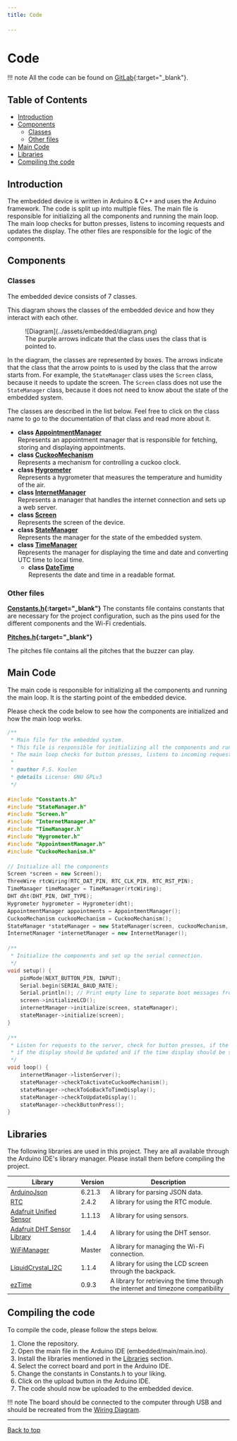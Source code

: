 ```yaml
---
title: Code

---
```


# Code

!!! note
    All the code can be found on
    [GitLab](https://gitlab.fdmci.hva.nl/IoT/2023-2024-semester-1/individual-project/iot-koulenf){:target="_blank"}.

## Table of Contents

* [Introduction](#introduction)
* [Components](#components)
    * [Classes](#classes)
    * [Other files](#other-files)
* [Main Code](#main-code)
* [Libraries](#libraries)
* [Compiling the code](#compiling-the-code)

## Introduction

The embedded device is written in Arduino & C++ and uses the Arduino framework. The code is split up into multiple
files. The main file is responsible for initializing all the components and running the main loop. The main loop checks
for button presses, listens to incoming requests and updates the display. The other files are responsible for the logic
of the components.

## Components

### Classes

The embedded device consists of 7 classes.

This diagram shows the classes of the embedded device and how they interact with each other.

<figure markdown>
  ![Diagram](../assets/embedded/diagram.png)
  <figcaption>The purple arrows indicate that the class uses the class that is pointed to.</figcaption>
</figure>

In the diagram, the classes are represented by boxes. The arrows indicate that the class that the arrow points to is
used by the class that the arrow starts from. For example, the `StateManager` class uses the `Screen` class, because it
needs to update the screen. The `Screen` class does not use the `StateManager` class, because it does not need to know
about the state of the embedded system.

The classes are described in the list below. Feel free to click on the class name to go to the documentation of that
class and read more about it.

* **class [AppointmentManager](/embedded/class_appointment_manager/)** <br>Represents an appointment manager that is
  responsible for fetching, storing and displaying appointments.
* **class [CuckooMechanism](/embedded/class_cuckoo_mechanism/)** <br>Represents a mechanism for controlling a cuckoo
  clock.
* **class [Hygrometer](/embedded/class_hygrometer/)** <br>Represents a hygrometer that measures the temperature and
  humidity of the air.
* **class [InternetManager](/embedded/class_internet_manager/)** <br>Represents a manager that handles the internet
  connection and sets up a web server.
* **class [Screen](/embedded/class_screen/)** <br>Represents the screen of the device.
* **class [StateManager](/embedded/class_state_manager/)** <br>Represents the manager for the state of the embedded
  system.
* **class [TimeManager](/embedded/class_time_manager/)** <br>Represents the manager for displaying the time and date and
  converting UTC time to local time.
    * **class [DateTime](/embedded/class_time_manager_1_1_date_time/)** <br>Represents the date and time in a readable
      format.

### Other files

**[Constants.h](https://gitlab.fdmci.hva.nl/IoT/2023-2024-semester-1/individual-project/iot-koulenf/-/blob/main/embedded/main/Constants.h?ref_type=heads){:target="_blank"}**
The constants file contains constants that are necessary for the project configuration, such as the pins used for the
different components and the Wi-Fi credentials.

**[Pitches.h](https://gitlab.fdmci.hva.nl/IoT/2023-2024-semester-1/individual-project/iot-koulenf/-/blob/main/embedded/main/Pitches.h?ref_type=heads){:target="_blank"}**

The pitches file contains all the pitches that the buzzer can play.

## Main Code

The main code is responsible for initializing all the components and running the main loop. It is the starting point of
the embedded device.

Please check the code below to see how the components are initialized and how the main loop works.

```cpp title="main.ino"
/**
 * Main file for the embedded system.
 * This file is responsible for initializing all the components and running the main loop.
 * The main loop checks for button presses, listens to incoming requests and updates the display.
 *
 * @author F.S. Koulen
 * @details License: GNU GPLv3
 */

#include "Constants.h"
#include "StateManager.h"
#include "Screen.h"
#include "InternetManager.h"
#include "TimeManager.h"
#include "Hygrometer.h"
#include "AppointmentManager.h"
#include "CuckooMechanism.h"

// Initialize all the components
Screen *screen = new Screen();
ThreeWire rtcWiring(RTC_DAT_PIN, RTC_CLK_PIN, RTC_RST_PIN);
TimeManager timeManager = TimeManager(rtcWiring);
DHT dht(DHT_PIN, DHT_TYPE);
Hygrometer hygrometer = Hygrometer(dht);
AppointmentManager appointments = AppointmentManager();
CuckooMechanism cuckooMechanism = CuckooMechanism();
StateManager *stateManager = new StateManager(screen, cuckooMechanism, timeManager, hygrometer, appointments);
InternetManager *internetManager = new InternetManager();

/**
 * Initialize the components and set up the serial connection.
 */
void setup() {
    pinMode(NEXT_BUTTON_PIN, INPUT);
    Serial.begin(SERIAL_BAUD_RATE);
    Serial.println(); // Print empty line to separate boot messages from the rest of the output
    screen->initializeLCD();
    internetManager->initialize(screen, stateManager);
    stateManager->initialize(screen);
}

/**
 * Listen for requests to the server, check for button presses, if the cuckoo mechanism should be activated,
 * if the display should be updated and if the time display should be shown.
 */
void loop() {
    internetManager->listenServer();
    stateManager->checkToActivateCuckooMechanism();
    stateManager->checkToGoBackToTimeDisplay();
    stateManager->checkToUpdateDisplay();
    stateManager->checkButtonPress();
} 
```

## Libraries

The following libraries are used in this project. They are all available through the Arduino IDE's library manager.
Please install them before compiling the project.

| Library                                                                                           | Version | Description                                                                       |
|---------------------------------------------------------------------------------------------------|---------|-----------------------------------------------------------------------------------|
| [ArduinoJson](https://arduinojson.org/)                                                           | 6.21.3  | A library for parsing JSON data.                                                  |
| [RTC](https://www.arduino.cc/reference/en/libraries/rtc-by-makuna/)                               | 2.4.2   | A library for using the RTC module.                                               |
| [Adafruit Unified Sensor](https://www.arduino.cc/reference/en/libraries/adafruit-unified-sensor/) | 1.1.13  | A library for using sensors.                                                      |
| [Adafruit DHT Sensor Library](https://www.arduino.cc/reference/en/libraries/dht-sensor-library/)  | 1.4.4   | A library for using the DHT sensor.                                               |
| [WiFiManager](https://github.com/tzapu/WiFiManager)                                               | Master  | A library for managing the Wi-Fi connection.                                      |
| [LiquidCrystal_I2C](https://reference.arduino.cc/reference/en/libraries/liquidcrystal-i2c/)       | 1.1.4   | A library for using the LCD screen through the backpack.                          |
| [ezTime](https://www.arduino.cc/reference/en/libraries/eztime/)                                   | 0.9.3   | A library for retrieving the time through the internet and timezone compatibility |

## Compiling the code

To compile the code, please follow the steps below.

1. Clone the repository.
2. Open the main file in the Arduino IDE (embedded/main/main.ino).
3. Install the libraries mentioned in the [Libraries](#libraries) section.
4. Select the correct board and port in the Arduino IDE.
5. Change the constants in Constants.h to your liking.
6. Click on the upload button in the Arduino IDE.
7. The code should now be uploaded to the embedded device.

!!! note
    The board should be connected to the computer through USB and should be recreated from the [Wiring Diagram](http://127.0.0.1:8000/embedded/technical_documentation/#wiring-diagram).

--- 

[Back to top](#code)